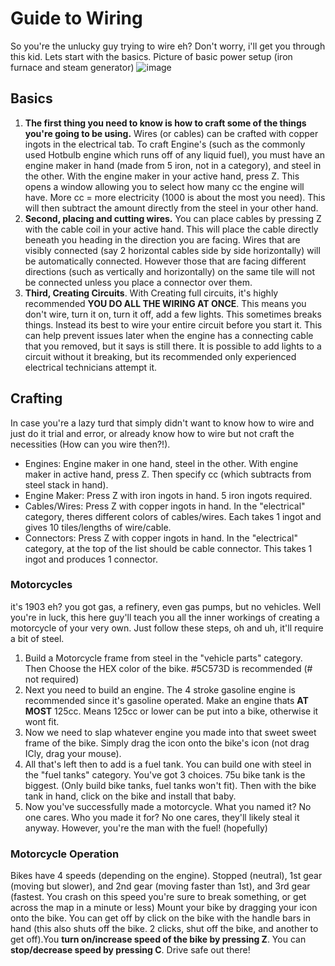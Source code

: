 # Guide to Wiring

So you're the unlucky guy trying to wire eh? Don't worry, i'll get you
through this kid. Lets start with the basics. Picture of basic power
setup (iron furnace and steam generator)
![image](https://cdn.discordapp.com/attachments/468980363239358464/638065638740328448/unknown.png)

## Basics

1.  **The first thing you need to know is how to craft some of the
    things you're going to be using.** Wires (or cables) can be crafted
    with copper ingots in the electrical tab. To craft Engine's (such as
    the commonly used Hotbulb engine which runs off of any liquid fuel),
    you must have an engine maker in hand (made from 5 iron, not in a
    category), and steel in the other. With the engine maker in your
    active hand, press Z. This opens a window allowing you to select how
    many cc the engine will have. More cc = more electricity (1000 is
    about the most you need). This will then subtract the amount
    directly from the steel in your other hand.
2.  **Second, placing and cutting wires.** You can place cables by
    pressing Z with the cable coil in your active hand. This will place
    the cable directly beneath you heading in the direction you are
    facing. Wires that are visibly connected (say 2 horizontal cables
    side by side horizontally) will be automatically connected. However
    those that are facing different directions (such as vertically and
    horizontally) on the same tile will not be connected unless you
    place a connector over them.
3.  **Third, Creating Circuits**. With Creating full circuits, it's
    highly recommended **YOU DO ALL THE WIRING AT ONCE**. This means you
    don't wire, turn it on, turn it off, add a few lights. This
    sometimes breaks things. Instead its best to wire your entire
    circuit before you start it. This can help prevent issues later when
    the engine has a connecting cable that you removed, but it says is
    still there. It is possible to add lights to a circuit without it
    breaking, but its recommended only experienced electrical
    technicians attempt it.

## Crafting

In case you're a lazy turd that simply didn't want to know how to wire
and just do it trial and error, or already know how to wire but not
craft the necessities (How can you wire then?\!).

  - Engines: Engine maker in one hand, steel in the other. With engine
    maker in active hand, press Z. Then specify cc (which subtracts from
    steel stack in hand).
  - Engine Maker: Press Z with iron ingots in hand. 5 iron ingots
    required.
  - Cables/Wires: Press Z with copper ingots in hand. In the
    "electrical" category, theres different colors of cables/wires. Each
    takes 1 ingot and gives 10 tiles/lengths of wire/cable.
  - Connectors: Press Z with copper ingots in hand. In the "electrical"
    category, at the top of the list should be cable connector. This
    takes 1 ingot and produces 1 connector.

### Motorcycles

it's 1903 eh? you got gas, a refinery, even gas pumps, but no vehicles.
Well you're in luck, this here guy'll teach you all the inner workings
of creating a motorcycle of your very own. Just follow these steps, oh
and uh, it'll require a bit of steel.

1.  Build a Motorcycle frame from steel in the "vehicle parts" category.
    Then Choose the HEX color of the bike. \#5C573D is recommended (\#
    not required)
2.  Next you need to build an engine. The 4 stroke gasoline engine is
    recommended since it's gasoline operated. Make an engine thats **AT
    MOST** 125cc. Means 125cc or lower can be put into a bike, otherwise
    it wont fit.
3.  Now we need to slap whatever engine you made into that sweet sweet
    frame of the bike. Simply drag the icon onto the bike's icon (not
    drag ICly, drag your mouse).
4.  All that's left then to add is a fuel tank. You can build one with
    steel in the "fuel tanks" category. You've got 3 choices. 75u bike
    tank is the biggest. (Only build bike tanks, fuel tanks won't fit).
    Then with the bike tank in hand, click on the bike and install that
    baby.
5.  Now you've successfully made a motorcycle. What you named it? No one
    cares. Who you made it for? No one cares, they'll likely steal it
    anyway. However, you're the man with the fuel\! (hopefully)

### Motorcycle Operation

Bikes have 4 speeds (depending on the engine). Stopped (neutral), 1st
gear (moving but slower), and 2nd gear (moving faster than 1st), and 3rd
gear (fastest. You crash on this speed you're sure to break something,
or get across the map in a minute or less) Mount your bike by dragging
your icon onto the bike. You can get off by click on the bike with the
handle bars in hand (this also shuts off the bike. 2 clicks, shut off
the bike, and another to get off).You **turn on/increase speed of the
bike by pressing Z**. You can **stop/decrease speed by pressing C**.
Drive safe out there\!
